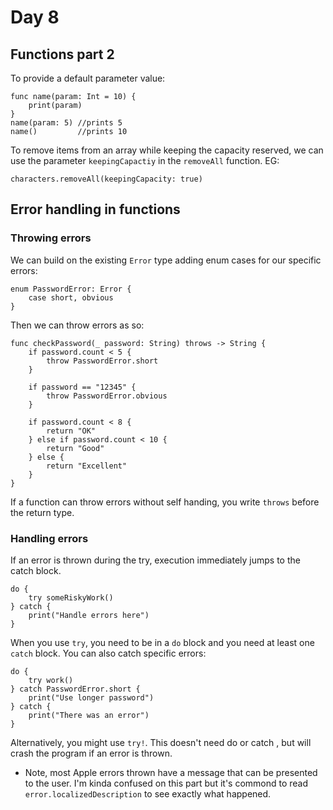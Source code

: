 # Day 8
## Functions part 2
To provide a default parameter value:
```
func name(param: Int = 10) {
    print(param)
}
name(param: 5) //prints 5
name()         //prints 10
```
To remove items from an array while keeping the capacity reserved,
we can use the parameter `keepingCapactiy` in the `removeAll`
function. EG:
```
characters.removeAll(keepingCapacity: true)
```
## Error handling in functions
### Throwing errors
We can build on the existing `Error` type adding enum cases for
our specific errors:
```
enum PasswordError: Error {
    case short, obvious
}
```
Then we can throw errors as so:
```
func checkPassword(_ password: String) throws -> String {
    if password.count < 5 {
        throw PasswordError.short
    }

    if password == "12345" {
        throw PasswordError.obvious
    }

    if password.count < 8 {
        return "OK"
    } else if password.count < 10 {
        return "Good"
    } else {
        return "Excellent"
    }
}
```
If a function can throw errors without self handing, you write
`throws` before the return type.
### Handling errors
If an error is thrown during the try, execution immediately jumps
to the catch block.
```
do {
    try someRiskyWork()
} catch {
    print("Handle errors here")
}
```
When you use `try`, you need to be in a `do` block and you need at
least one `catch` block. You can also catch specific errors:
```
do {
    try work()
} catch PasswordError.short {
    print("Use longer password")
} catch {
    print("There was an error")
}
```
Alternatively, you might use `try!`. This doesn't need do or catch
, but will crash the program if an error is thrown.
- Note, most Apple errors thrown have a message that can be
    presented to the user. I'm kinda confused on this part but
    it's commond to read `error.localizedDescription` to see
    exactly what happened.
